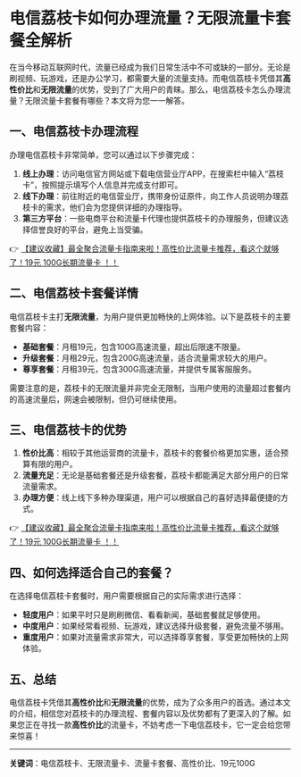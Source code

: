 # 电信荔枝卡如何办理流量？无限流量卡套餐全解析

在当今移动互联网时代，流量已经成为我们日常生活中不可或缺的一部分。无论是刷视频、玩游戏，还是办公学习，都需要大量的流量支持。而电信荔枝卡凭借其**高性价比**和**无限流量**的优势，受到了广大用户的青睐。那么，电信荔枝卡怎么办理流量？无限流量卡套餐有哪些？本文将为您一一解答。

## 一、电信荔枝卡办理流程

办理电信荔枝卡非常简单，您可以通过以下步骤完成：

1. **线上办理**：访问电信官方网站或下载电信营业厅APP，在搜索栏中输入“荔枝卡”，按照提示填写个人信息并完成支付即可。
2. **线下办理**：前往附近的电信营业厅，携带身份证原件，向工作人员说明办理荔枝卡的需求，他们会为您提供详细的办理指导。
3. **第三方平台**：一些电商平台和流量卡代理也提供荔枝卡的办理服务，但建议选择信誉良好的平台，避免上当受骗。

👉 [【建议收藏】最全聚合流量卡指南来啦！高性价比流量卡推荐，看这个就够了！19元 100G长期流量卡 ！！](https://bit.ly/Liuliangka)

## 二、电信荔枝卡套餐详情

电信荔枝卡主打**无限流量**，为用户提供更加畅快的上网体验。以下是荔枝卡的主要套餐内容：

- **基础套餐**：月租19元，包含100G高速流量，超出后限速不限量。
- **升级套餐**：月租29元，包含200G高速流量，适合流量需求较大的用户。
- **尊享套餐**：月租39元，包含300G高速流量，并提供专属客服服务。

需要注意的是，荔枝卡的无限流量并非完全无限制，当用户使用的流量超过套餐内的高速流量后，网速会被限制，但仍可继续使用。

## 三、电信荔枝卡的优势

1. **性价比高**：相较于其他运营商的流量卡，荔枝卡的套餐价格更加实惠，适合预算有限的用户。
2. **流量充足**：无论是基础套餐还是升级套餐，荔枝卡都能满足大部分用户的日常流量需求。
3. **办理方便**：线上线下多种办理渠道，用户可以根据自己的喜好选择最便捷的方式。

👉 [【建议收藏】最全聚合流量卡指南来啦！高性价比流量卡推荐，看这个就够了！19元 100G长期流量卡 ！！](https://bit.ly/Liuliangka)

## 四、如何选择适合自己的套餐？

在选择电信荔枝卡套餐时，用户需要根据自己的实际需求进行选择：

- **轻度用户**：如果平时只是刷刷微信、看看新闻，基础套餐就足够使用。
- **中度用户**：如果经常看视频、玩游戏，建议选择升级套餐，避免流量不够用。
- **重度用户**：如果对流量需求非常大，可以选择尊享套餐，享受更加畅快的上网体验。

## 五、总结

电信荔枝卡凭借其**高性价比**和**无限流量**的优势，成为了众多用户的首选。通过本文的介绍，相信您对荔枝卡的办理流程、套餐内容以及优势都有了更深入的了解。如果您正在寻找一款**高性价比**的流量卡，不妨考虑一下电信荔枝卡，它一定会给您带来惊喜！

---

**关键词**：电信荔枝卡、无限流量卡、流量卡套餐、高性价比、19元100G